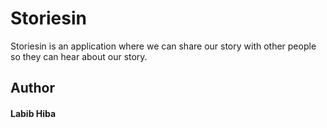 # Storiesin
Storiesin is an application where we can share our story with other people so they can hear about our story.


## Author
#### Labib Hiba
